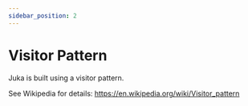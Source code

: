 ```yaml
---
sidebar_position: 2
---
```


# Visitor Pattern

Juka is built using a visitor pattern.

See Wikipedia for details:
https://en.wikipedia.org/wiki/Visitor_pattern